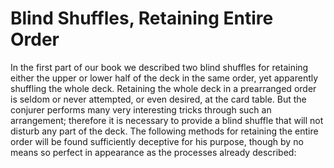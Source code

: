 # Blind Shuffles, Retaining Entire Order

In the first part of our book we described two blind shuffles for retaining either the upper or lower half of the deck in the same order, yet apparently shuffling the whole deck. Retaining the whole deck in a prearranged order is seldom or never attempted, or even desired, at the card table. But the conjurer performs many very interesting tricks through such an arrangement; therefore it is necessary to provide a blind shuffle that will not disturb any part of the deck. The following methods for retaining the entire order will be found sufficiently deceptive for his purpose, though by no means so perfect in appearance as the processes already described:

